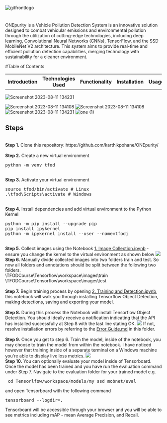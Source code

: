 ![gitfrontlogo](https://github.com/karthikpohane/ONEpurity/assets/117158132/ce489d55-66a0-42fc-b4fe-9b3f6989dbbb)
#
<p>ONEpurity is a Vehicle Pollution Detection System is an innovative solution designed to combat vehicular emissions and environmental pollution through the utilization of cutting-edge technologies, including deep learning, Convolutional Neural Networks (CNNs), TensorFlow, and the SSD MobileNet V2 architecture. This system aims to provide real-time and efficient pollution detection capabilities, merging technology with sustainability for a cleaner environment.</p>
#Table of Contents
<table>
  <tr>
    <th>Introduction</th>
    <th>Technologies Used</th>
    <th>Functionality</th>
    <th>Installation</th>
    <th>Usage</th>
    <th>Workflow</th>
    <th>Environmental Impact</th>
    <th>Contributing</th>
  </tr>
</table>

![Screenshot 2023-08-11 134231](https://github.com/karthikpohane/ONEpurity/assets/117158132/75ddf39d-2268-4ed1-9c75-80ed3846ca6a)

![Screenshot 2023-08-11 134108](https://github.com/karthikpohane/ONEpurity/assets/117158132/79a4d901-a47c-4577-9138-1608b748aa88)
![Screenshot 2023-08-11 134108](https://github.com/karthikpohane/ONEpurity/assets/117158132/20e19fc5-8941-48a4-8014-1e819f684516)
![Screenshot 2023-08-11 134231](https://github.com/karthikpohane/ONEpurity/assets/117158132/6cb5eb51-851a-4daf-b2cf-6a86b0dee96a)
![one (1)](https://github.com/karthikpohane/ONEpurity/assets/117158132/b12d6ba1-705d-4230-9fdb-92a1bf2f0a82)

## Steps
<br />
<b>Step 1.</b> Clone this repository: https://github.com/karthikpohane/ONEpurity/
<br/><br/>
<b>Step 2.</b> Create a new virtual environment 
<pre>
python -m venv tfod
</pre> 
<br/>
<b>Step 3.</b> Activate your virtual environment
<pre>
source tfod/bin/activate # Linux
.\tfod\Scripts\activate # Windows 
</pre>
<br/>
<b>Step 4.</b> Install dependencies and add virtual environment to the Python Kernel
<pre>
python -m pip install --upgrade pip
pip install ipykernel
python -m ipykernel install --user --name=tfodj
</pre>
<br/>
<b>Step 5.</b> Collect images using the Notebook <a href="https://github.com/karthikpohane/ONEpurity/blob/main/1.%20Image%20Collection.ipynb">1. Image Collection.ipynb</a> - ensure you change the kernel to the virtual environment as shown below
<img src="https://imgur.com/qSsLcBi"> 
<br/>
<b>Step 6.</b> Manually divide collected images into two folders train and test. So now all folders and annotations should be split between the following two folders. <br/>
\TFODCourse\Tensorflow\workspace\images\train<br />
\TFODCourse\Tensorflow\workspace\images\test
<br/><br/>
<b>Step 7.</b> Begin training process by opening <a href="https://github.com/karthikpohane/ONEpurity/blob/main/2.%20Training%20and%20Detection.ipynb">2. Training and Detection.ipynb</a>, this notebook will walk you through installing Tensorflow Object Detection, making detections, saving and exporting your model. 
<br /><br/>
<b>Step 8.</b> During this process the Notebook will install Tensorflow Object Detection. You should ideally receive a notification indicating that the API has installed successfully at Step 8 with the last line stating OK.  
<img src="https://i.imgur.com/FSQFo16.png">
If not, resolve installation errors by referring to the <a href="https://github.com/karthikpohane/ONEpurity/blob/main/README.md">Error Guide.md</a> in this folder.
<br /> <br/>
<b>Step 9.</b> Once you get to step 6. Train the model, inside of the notebook, you may choose to train the model from within the notebook. I have noticed however that training inside of a separate terminal on a Windows machine you're able to display live loss metrics. 
<img src="https://i.imgur.com/K0wLO57.png"> 
<br />
<b>Step 10.</b> You can optionally evaluate your model inside of Tensorboard. Once the model has been trained and you have run the evaluation command under Step 7. Navigate to the evaluation folder for your trained model e.g. 
<pre> cd Tensorlfow/workspace/models/my_ssd_mobnet/eval</pre> 
and open Tensorboard with the following command
<pre>tensorboard --logdir=. </pre>
Tensorboard will be accessible through your browser and you will be able to see metrics including mAP - mean Average Precision, and Recall.
<br />
